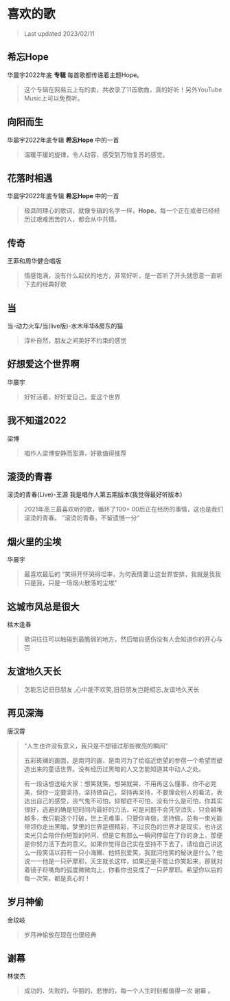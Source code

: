 # 喜欢的歌

> Last updated 2023/02/11
## 希忘Hope
华晨宇2022年底 **专辑**
每首歌都传递着主题Hope。

> 这个专辑在网易云上有的卖，共收录了11首歌曲，真的好听！另外YouTube Music上可以免费听。


## 向阳而生
华晨宇2022年底专辑 **希忘Hope** 中的一首
> 温暖平缓的旋律，令人动容，感受到万物复苏的感觉。


## 花落时相遇
华晨宇2022年底专辑 **希忘Hope** 中的一首
> 极具同理心的歌词，就像专辑的名字一样，**Hope**。每一个正在或者已经经历过艰难困苦的人，都会从中共情。

## 传奇
王菲和周华健合唱版
> 情感饱满，没有什么起伏的地方，非常好听，是一首听了开头就愿意一直听下去的经典好歌

## 当
当-动力火车/当(live版)-水木年华&房东的猫
> 淳朴自然，朋友之间美好不约束的感觉

## 好想爱这个世界啊
华晨宇
> 好好活着，好好爱自己，爱这个世界

## 我不知道2022
梁博
> 唱作人梁博安静而澎湃，好歌值得推荐

## 滚烫的青春
滚烫的青春(Live)-王源 
我是唱作人第五期版本(我觉得最好听版本)
> 2021年高三最喜欢听的歌，循环了100+
> 00后正在经历的事情，这也是我们滚烫的青春。
> ”滚烫的青春，不留遗憾一分“

## 烟火里的尘埃
华晨宇
> 最喜欢最后的 “笑得开怀哭得坦率，为何表情要让这世界安排，我就是我我只是我，只是一场烟火散落的尘埃”

## 这城市风总是很大
枯木逢春
> 歌词往往可以触碰到最脆弱的地方，然后暗自感伤没有人会知道你的开心与否

## 友谊地久天长

> 怎能忘记旧日朋友 ,心中能不欢笑,旧日朋友岂能相忘,友谊地久天长

## 再见深海
唐汉霄
> “人生也许没有意义，我只是不想错过那些微亮的瞬间”
> 
> 五彩斑斓的画面，是南河的画，是南河为了给临近绝望的参宿一个希望而塑造出来的童话世界。没有经历过黑暗的人又怎能知道其中动人之处。
> 
> 有一段话想送给大家：想笑就笑，想哭就哭，不用再这么懂事，你不必完美，但你一定要坚持，坚持做自己，坚持再坚持，不要理会别人的看法，表达出自己的感受，丧气鬼不可怕，抑郁症不可怕，没有什么是可怕，你其实很好，逃避的确是短时间内最好的力法，可是问题不会凭空消失，只会越堆越多，我只能逐个打破，世上无难事，只要你肯做，坚持做，总有一束光能带领你走出黑暗，梦里的世界是很精彩，不过灰色的世界才是现实，也许这束光只会陪伴你短暂的时间，但是它有那么一瞬间停留在了你的身上，那便是你努力活下去的意义。如果你觉得自己实在坚持不下去了，请给自己讲这么一段笑话以前有一只小海獭、他特别爱笑，我就问他笑的秘诀是什么？他说一一他是一只萨摩耶，天生就长这样，如果还是不能让你笑起来，那就对着镜子将嘴角的弧度微微向上，你看你也变成了一只萨摩耶。希望你以后的每一次笑，都是真心的！

## 岁月神偷
金玟岐
> 岁月神偷放在现在也很经典

## 谢幕
林俊杰
> 成功的、失败的，华丽的、悲惨的，每一个人生时刻都值得一次 谢幕 。